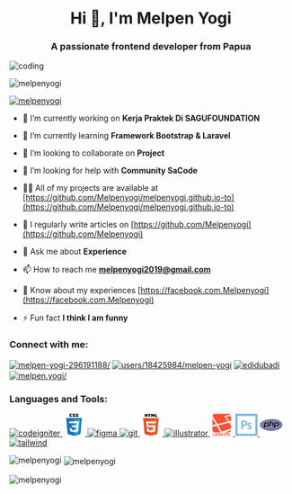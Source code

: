 <h1 align="center">Hi 👋, I'm Melpen Yogi</h1>
<h3 align="center">A passionate frontend developer from Papua</h3>
<img align="" alt="coding" width="350"
    src="https://blogger.googleusercontent.com/img/b/R29vZ2xl/AVvXsEhiA-5fOMAopGy_CTYdwcpGSzltqe_e2JB__Yx8eJrLcrxmvHWWGZAKJ_8wx6katT5rBznrhKBVG1PsscA22RSmvt_aGIdJ8dhhcjY_GCaKJI__BY12Zetv9iOnyf4qnghia4ICqCM_l3Wx-vc3goxfHM_wDTL0DkAKlGUI3ZY_mAhIf2yYgOdHnPjZAWr8/s2544/pro-melpen.png"
    alt=" melpenyogi" />


<p align="left"> <img src="https://komarev.com/ghpvc/?username=melpenyogi&label=Profile%20views&color=0e75b6&style=flat"
        alt="melpenyogi" /> </p>

<p align="left"> <a href="https://github.com/ryo-ma/github-profile-trophy"><img
            src="https://github-profile-trophy.vercel.app/?username=melpenyogi" alt="melpenyogi" /></a> </p>

- 🔭 I’m currently working on **Kerja Praktek Di SAGUFOUNDATION**

- 🌱 I’m currently learning **Framework Bootstrap & Laravel**

- 👯 I’m looking to collaborate on **Project**

- 🤝 I’m looking for help with **Community SaCode**

- 👨‍💻 All of my projects are available at
[https://github.com/Melpenyogi/melpenyogi.github.io-to](https://github.com/Melpenyogi/melpenyogi.github.io-to)

- 📝 I regularly write articles on [https://github.com/Melpenyogi](https://github.com/Melpenyogi)

- 💬 Ask me about **Experience**

- 📫 How to reach me **melpenyogi2019@gmail.com**

- 📄 Know about my experiences [https://facebook.com.Melpenyogi](https://facebook.com.Melpenyogi)

- ⚡ Fun fact **I think I am funny**

<h3 align="left">Connect with me:</h3>
<p align="left">
    <a href="https://linkedin.com/in/melpen-yogi-296191188/" target="blank"><img align="center"
            src="https://raw.githubusercontent.com/rahuldkjain/github-profile-readme-generator/master/src/images/icons/Social/linked-in-alt.svg"
            alt="melpen-yogi-296191188/" height="30" width="40" /></a>
    <a href="https://stackoverflow.com/users/users/18425984/melpen-yogi" target="blank"><img align="center"
            src="https://raw.githubusercontent.com/rahuldkjain/github-profile-readme-generator/master/src/images/icons/Social/stack-overflow.svg"
            alt="users/18425984/melpen-yogi" height="30" width="40" /></a>
    <a href="https://fb.com/edidubadi" target="blank"><img align="center"
            src="https://raw.githubusercontent.com/rahuldkjain/github-profile-readme-generator/master/src/images/icons/Social/facebook.svg"
            alt="edidubadi" height="30" width="40" /></a>
    <a href="https://instagram.com/melpen.yogi/" target="blank"><img align="center"
            src="https://raw.githubusercontent.com/rahuldkjain/github-profile-readme-generator/master/src/images/icons/Social/instagram.svg"
            alt="melpen.yogi/" height="30" width="40" /></a>
</p>

<h3 align="left">Languages and Tools:</h3>
<p align="left"> <a href="https://codeigniter.com" target="_blank" rel="noreferrer"> <img
            src="https://cdn.worldvectorlogo.com/logos/codeigniter.svg" alt="codeigniter" width="40" height="40" /> </a>
    <a href="https://www.w3schools.com/css/" target="_blank" rel="noreferrer"> <img
            src="https://raw.githubusercontent.com/devicons/devicon/master/icons/css3/css3-original-wordmark.svg"
            alt="css3" width="40" height="40" /> </a> <a href="https://www.figma.com/" target="_blank" rel="noreferrer">
        <img src="https://www.vectorlogo.zone/logos/figma/figma-icon.svg" alt="figma" width="40" height="40" /> </a> <a
        href="https://git-scm.com/" target="_blank" rel="noreferrer"> <img
            src="https://www.vectorlogo.zone/logos/git-scm/git-scm-icon.svg" alt="git" width="40" height="40" /> </a> <a
        href="https://www.w3.org/html/" target="_blank" rel="noreferrer"> <img
            src="https://raw.githubusercontent.com/devicons/devicon/master/icons/html5/html5-original-wordmark.svg"
            alt="html5" width="40" height="40" /> </a> <a href="https://www.adobe.com/in/products/illustrator.html"
        target="_blank" rel="noreferrer"> <img
            src="https://www.vectorlogo.zone/logos/adobe_illustrator/adobe_illustrator-icon.svg" alt="illustrator"
            width="40" height="40" /> </a> <a href="https://laravel.com/" target="_blank" rel="noreferrer"> <img
            src="https://raw.githubusercontent.com/devicons/devicon/master/icons/laravel/laravel-plain-wordmark.svg"
            alt="laravel" width="40" height="40" /> </a> <a href="https://www.photoshop.com/en" target="_blank"
        rel="noreferrer"> <img
            src="https://raw.githubusercontent.com/devicons/devicon/master/icons/photoshop/photoshop-line.svg"
            alt="photoshop" width="40" height="40" /> </a> <a href="https://www.php.net" target="_blank"
        rel="noreferrer"> <img
            src="https://raw.githubusercontent.com/devicons/devicon/master/icons/php/php-original.svg" alt="php"
            width="40" height="40" /> </a> <a href="https://tailwindcss.com/" target="_blank" rel="noreferrer"> <img
            src="https://www.vectorlogo.zone/logos/tailwindcss/tailwindcss-icon.svg" alt="tailwind" width="40"
            height="40" /> </a>
</p>

<p><img align="left"
        src="https://github-readme-stats.vercel.app/api/top-langs?username=melpenyogi&show_icons=true&locale=en&layout=compact"
        alt="melpenyogi" /></p>

<p>&nbsp;<img align="center"
        src="https://github-readme-stats.vercel.app/api?username=melpenyogi&show_icons=true&locale=en"
        alt="melpenyogi" /></p>

<p><img align="center" src="https://github-readme-streak-stats.herokuapp.com/?user=melpenyogi&" alt="melpenyogi" /></p>
